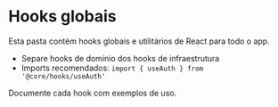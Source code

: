# Hooks globais

Esta pasta contém hooks globais e utilitários de React para todo o app.

- Separe hooks de domínio dos hooks de infraestrutura
- Imports recomendados: `import { useAuth } from '@core/hooks/useAuth'`

Documente cada hook com exemplos de uso.
